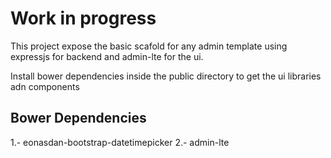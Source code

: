 # Work in progress

This project expose the basic scafold for any admin template using expressjs for backend and admin-lte for the ui. <ENTER>

Install bower dependencies inside the public directory to get the ui libraries adn components
## Bower Dependencies
1.- eonasdan-bootstrap-datetimepicker
2.- admin-lte